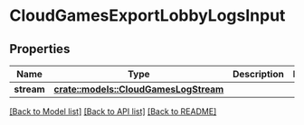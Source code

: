 # CloudGamesExportLobbyLogsInput

## Properties

Name | Type | Description | Notes
------------ | ------------- | ------------- | -------------
**stream** | [**crate::models::CloudGamesLogStream**](CloudGamesLogStream.md) |  | 

[[Back to Model list]](../README.md#documentation-for-models) [[Back to API list]](../README.md#documentation-for-api-endpoints) [[Back to README]](../README.md)


